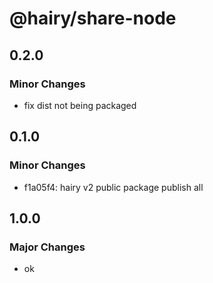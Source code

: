 # @hairy/share-node

## 0.2.0

### Minor Changes

- fix dist not being packaged

## 0.1.0

### Minor Changes

- f1a05f4: hairy v2 public package publish all

## 1.0.0

### Major Changes

- ok
